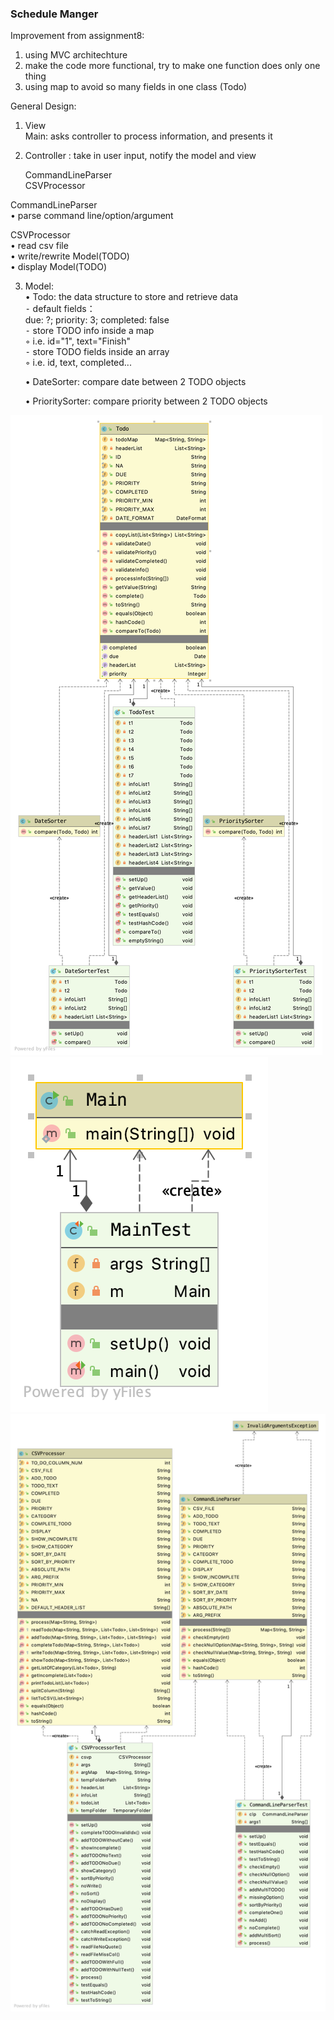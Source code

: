 ### Schedule Manger

Improvement from assignment8:
1.  using MVC architechture
2.  make the code more functional, try to make one function does only one thing
3.  using map to avoid so many fields in one class (Todo)

General Design:

1. View  
	Main: asks controller to process information,  and presents it

2. Controller :  take in user input, notify the model and view  

	CommandLineParser  
	CSVProcessor  

CommandLineParser    
	•	parse command line/option/argument  

CSVProcessor    
	•	read csv file  
	•	write/rewrite Model(TODO)  
	•	display Model(TODO)  

3. Model:      
	•	Todo: the data structure to store and retrieve data  
	⁃	default fields：   
		due: ?;		priority: 3;	completed: false  
	⁃	store TODO info inside a map  
	◦	i.e. id="1", text="Finish"  
	⁃	store TODO fields inside an array  
	◦	i.e. id, text, completed...  

	•	DateSorter: compare date between 2 TODO objects  

  	•	PrioritySorter: compare priority between 2 TODO objects  


![alt text](uml/uml_model.png)
![alt text](uml/uml_view.png)
![alt text](uml/uml_controller.png)
